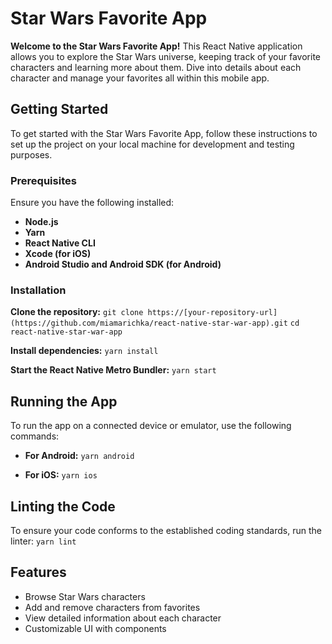# Star Wars Favorite App
**Welcome to the Star Wars Favorite App!** This React Native application allows you to explore the Star Wars universe, keeping track of your favorite characters and learning more about them. Dive into details about each character and manage your favorites all within this mobile app.

## Getting Started
To get started with the Star Wars Favorite App, follow these instructions to set up the project on your local machine for development and testing purposes.

### Prerequisites
Ensure you have the following installed:
- **Node.js**
- **Yarn**
- **React Native CLI**
- **Xcode (for iOS)**
- **Android Studio and Android SDK (for Android)**

### Installation
**Clone the repository:**
`git clone https://[your-repository-url](https://github.com/miamarichka/react-native-star-war-app).git`
`cd react-native-star-war-app`

**Install dependencies:**
`yarn install`

**Start the React Native Metro Bundler:**
`yarn start`

## Running the App
To run the app on a connected device or emulator, use the following commands:

- **For Android:**
  `yarn android`

- **For iOS:**
  `yarn ios`

## Linting the Code
To ensure your code conforms to the established coding standards, run the linter:
`yarn lint`

## Features
- Browse Star Wars characters
- Add and remove characters from favorites
- View detailed information about each character
- Customizable UI with components

